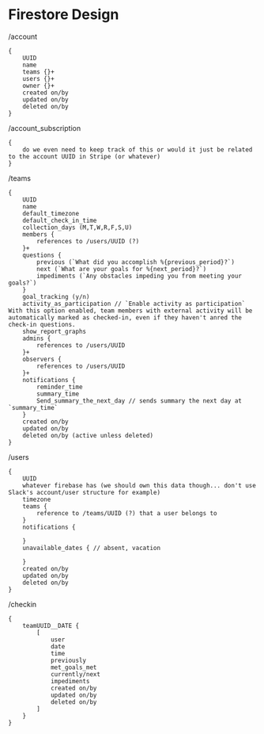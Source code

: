 # Firestore Design

/account

    {
        UUID
        name
        teams {}+
        users {}+
        owner {}+
        created on/by
        updated on/by
        deleted on/by
    }


/account_subscription

    {
        do we even need to keep track of this or would it just be related to the account UUID in Stripe (or whatever)
    }

/teams

    {
        UUID
        name
        default_timezone
        default_check_in_time
        collection_days (M,T,W,R,F,S,U)
        members {
            references to /users/UUID (?)
        }+
        questions {
            previous (`What did you accomplish %{previous_period}?`)
            next (`What are your goals for %{next_period}?`)
            impediments (`Any obstacles impeding you from meeting your goals?`)
        }
        goal_tracking (y/n)
        activity_as_participation // `Enable activity as participation` With this option enabled, team members with external activity will be automatically marked as checked-in, even if they haven't anred the check-in questions.
        show_report_graphs
        admins {
            references to /users/UUID
        }+
        observers {
            references to /users/UUID
        }+
        notifications {
            reminder_time
            summary_time
            Send_summary_the_next_day // sends summary the next day at `summary_time`
        }
        created on/by
        updated on/by
        deleted on/by (active unless deleted)
    }

/users

    {
        UUID
        whatever firebase has (we should own this data though... don't use Slack's account/user structure for example)
        timezone
        teams {
            reference to /teams/UUID (?) that a user belongs to
        }
        notifications {

        }
        unavailable_dates { // absent, vacation

        }
        created on/by
        updated on/by
        deleted on/by
    }

/checkin

    {
        teamUUID__DATE {
            [
                user
                date
                time
                previously
                met_goals_met
                currently/next
                impediments
                created on/by
                updated on/by
                deleted on/by
            ]
        }
    }

